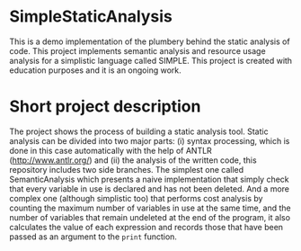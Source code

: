 # SimpleStaticAnalysis
This is a demo implementation of the plumbery behind the static analysis of code. This project implements semantic analysis and resource usage analysis for a simplistic language called SIMPLE. This project is created with education purposes and it is an ongoing work.

# Short project description
The project shows the process of building a static analysis tool. Static analysis can be divided into two major parts: (i) syntax processing, which 
is done in this case automatically with the help of ANTLR (http://www.antlr.org/) and (ii) the analysis of the written code, this repository includes 
two side branches. The simplest one called SemanticAnalysis which presents a naive implementation that simply check that every variable in use is 
declared and has not been deleted. And a more complex one (although simplistic too) that performs cost analysis by counting the maximum
number of variables in use at the same time, and the number of variables that remain undeleted at the end of the program, it also calculates
the value of each expression and records those that have been passed as an argument to the <code>print</code> function.

